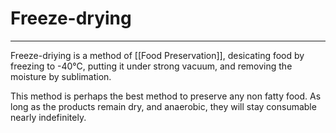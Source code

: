 # Freeze-drying 
---
Freeze-driying is a method of [[Food Preservation]], desicating food by freezing to -40°C, putting it under strong vacuum, and removing the moisture by sublimation. 

This method is perhaps the best method to preserve any non fatty food. As long as the products remain dry, and anaerobic, they will stay consumable nearly indefinitely. 
